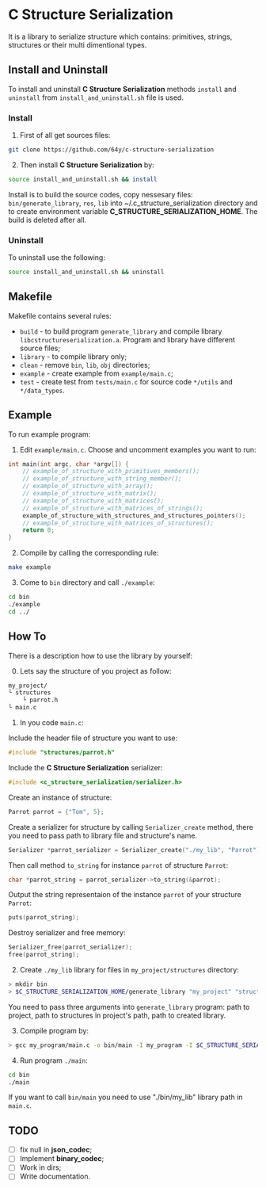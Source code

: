 # C Structure Serialization

It is a library to serialize structure which contains: primitives, strings, structures or their multi dimentional types.

## Install and Uninstall

To install and uninstall **C Structure Serialization** methods `install` and `uninstall` from `install_and_uninstall.sh` file is used.

### Install
1. First of all get sources files:
```bash
git clone https://github.com/64y/c-structure-serialization
```
2. Then install **C Structure Serialization** by:
```bash
source install_and_uninstall.sh && install
```

Install is to build the source codes, copy nessesary files: `bin/generate_library`, `res`, `lib` into ~/.c_structure_serialization directory and to create environment variable **C_STRUCTURE_SERIALIZATION_HOME**. The build is deleted after all.

### Uninstall

To uninstall use the following:
```bash
source install_and_uninstall.sh && uninstall
```

## Makefile

Makefile contains several rules:

* `build` - to build program `generate_library` and compile library `libcstructureserialization.a`. Program and library have different source files;
* `library` - to compile library only;
* `clean` - remove `bin`, `lib`, `obj` directories;
* `example` - create example from `example/main.c`;
* `test` - create test  from `tests/main.c` for source code `*/utils` and `*/data_types`.

## Example
To run example program:

1. Edit `example/main.c`. Choose and uncomment examples you want to run:

```C
int main(int argc, char *argv[]) {
    // example_of_structure_with_primitives_members();
    // example_of_structure_with_string_member();
    // example_of_structure_with_array();
    // example_of_structure_with_matrix();
    // example_of_structure_with_matrices();
    // example_of_structure_with_matrices_of_strings();
    example_of_structure_with_structures_and_structures_pointers();
    // example_of_structure_with_matrices_of_structures();
    return 0;
}
```

2. Compile by calling the corresponding rule:
```bash
make example
```

3. Come to `bin` directory and call `./example`:
```bash
cd bin
./example
cd ../
```


## How To

There is a description how to use the library by yourself:

0. Lets say the structure of you project as follow:
```bash
my_project/
└ structures
    └ parrot.h
└ main.c
```

1. In you code `main.c`:

Include the header file of structure you want to use:
```C
#include "structures/parrot.h"
```

Include the  **C Structure Serialization** serializer:
```C
#include <c_structure_serialization/serializer.h>
```

Create an instance of structure:
```C
Parrot parrot = {"Tom", 5};
```

Create a serializer for structure by calling ```Serializer_create``` method, there you need to pass path to library file and structure's name.
```C
Serializer *parrot_serializer = Serializer_create("./my_lib", "Parrot");
```

Then call method `to_string` for instance `parrot` of structure `Parrot`:
```C
char *parrot_string = parrot_serializer->to_string(&parrot);
```

Output the string representaion of the instance `parrot` of your structure `Parrot`:
```C
puts(parrot_string);
```

Destroy serializer and free memory:
```C
Serializer_free(parrot_serializer);
free(parrot_string);
```

2. Create `./my_lib` library for files in `my_project/structures` directory:
```bash
> mkdir bin
> $C_STRUCTURE_SERIALIZATION_HOME/generate_library "my_project" "structures" "bin/my_lib"
```
You need to pass three arguments into `generate_library` program: path to project, path to structures in project's path, path to created library.

3. Compile program by:
```bash
> gcc my_program/main.c -o bin/main -I my_program -I $C_STRUCTURE_SERIALIZATION_HOME/include -L $C_STRUCTURE_SERIALIZATION_HOME -lcstructureserialization -ldl
```

4. Run program `./main`:
```bash
cd bin
./main
```

If you want to call `bin/main` you need to use "./bin/my_lib" library path in `main.c`.

## TODO
 - [ ] fix null in **json_codec**;
 - [ ] Implement **binary_codec**;
 - [ ] Work in dirs;
 - [ ] Write documentation.
